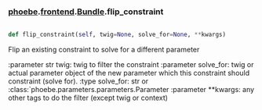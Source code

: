 ### [phoebe](phoebe.md).[frontend](phoebe.frontend.md).[Bundle](phoebe.frontend.Bundle.md).flip_constraint

```py

def flip_constraint(self, twig=None, solve_for=None, **kwargs)

```



Flip an existing constraint to solve for a different parameter

:parameter str twig: twig to filter the constraint
:parameter solve_for: twig or actual parameter object of the new
    parameter which this constraint should constraint (solve for).
:type solve_for: str or :class:`phoebe.parameters.parameters.Parameter
:parameter **kwargs: any other tags to do the filter
    (except twig or context)

